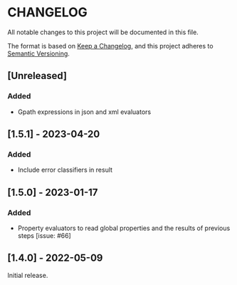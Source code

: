 # CHANGELOG

All notable changes to this project will be documented in this file.

The format is based on [Keep a Changelog][1],
and this project adheres to [Semantic Versioning][2].

## [Unreleased]

### Added

- Gpath expressions in json and xml evaluators


## [1.5.1] - 2023-04-20

### Added

- Include error classifiers in result


## [1.5.0] - 2023-01-17

### Added

- Property evaluators to read global properties and the results of previous steps [issue: #66]


## [1.4.0] - 2022-05-09

Initial release.  


[1]: <https://keepachangelog.com/en/1.0.0/>
[2]: <https://semver.org>